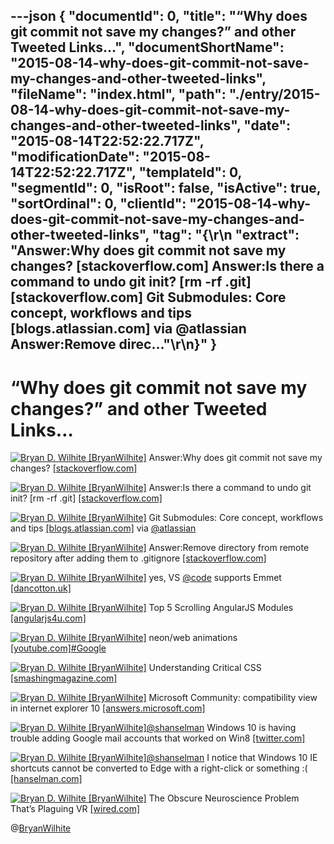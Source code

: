 ---json
{
  "documentId": 0,
  "title": "“Why does git commit not save my changes?” and other Tweeted Links…",
  "documentShortName": "2015-08-14-why-does-git-commit-not-save-my-changes-and-other-tweeted-links",
  "fileName": "index.html",
  "path": "./entry/2015-08-14-why-does-git-commit-not-save-my-changes-and-other-tweeted-links",
  "date": "2015-08-14T22:52:22.717Z",
  "modificationDate": "2015-08-14T22:52:22.717Z",
  "templateId": 0,
  "segmentId": 0,
  "isRoot": false,
  "isActive": true,
  "sortOrdinal": 0,
  "clientId": "2015-08-14-why-does-git-commit-not-save-my-changes-and-other-tweeted-links",
  "tag": "{\r\n  \"extract\": \"Answer:Why does git commit not save my changes? [stackoverflow.com]  Answer:Is there a command to undo git init? [rm -rf .git] [stackoverflow.com]  Git Submodules: Core concept, workflows and tips [blogs.atlassian.com]  via @atlassian Answer:Remove direc...\"\r\n}"
}
---

# “Why does git commit not save my changes?” and other Tweeted Links…

[<img alt="Bryan D. Wilhite [BryanWilhite]" src="https://songhay.blob.core.windows.net/shared-social-twitter/BryanWilhite.jpeg">](http://songhayblog.azurewebsites.net/ "Bryan D. Wilhite [BryanWilhite]") Answer:Why does git commit not save my changes? [[stackoverflow.com]](http://stackoverflow.com/questions/7704480/why-does-git-commit-not-save-my-changes/7704503?stw=2#7704503)

[<img alt="Bryan D. Wilhite [BryanWilhite]" src="https://songhay.blob.core.windows.net/shared-social-twitter/BryanWilhite.jpeg">](http://songhayblog.azurewebsites.net/ "Bryan D. Wilhite [BryanWilhite]") Answer:Is there a command to undo git init? [rm -rf .git] [[stackoverflow.com]](http://stackoverflow.com/questions/3212459/is-there-a-command-to-undo-git-init/3212465?stw=2#3212465)

[<img alt="Bryan D. Wilhite [BryanWilhite]" src="https://songhay.blob.core.windows.net/shared-social-twitter/BryanWilhite.jpeg">](http://songhayblog.azurewebsites.net/ "Bryan D. Wilhite [BryanWilhite]") Git Submodules: Core concept, workflows and tips [[blogs.atlassian.com]](http://blogs.atlassian.com/2013/03/git-submodules-workflows-tips/) via [@atlassian](http://twitter.com/atlassian)

[<img alt="Bryan D. Wilhite [BryanWilhite]" src="https://songhay.blob.core.windows.net/shared-social-twitter/BryanWilhite.jpeg">](http://songhayblog.azurewebsites.net/ "Bryan D. Wilhite [BryanWilhite]") Answer:Remove directory from remote repository after adding them to .gitignore [[stackoverflow.com]](http://stackoverflow.com/questions/7927230/remove-directory-from-remote-repository-after-adding-them-to-gitignore/7927283?stw=2#7927283)

[<img alt="Bryan D. Wilhite [BryanWilhite]" src="https://songhay.blob.core.windows.net/shared-social-twitter/BryanWilhite.jpeg">](http://songhayblog.azurewebsites.net/ "Bryan D. Wilhite [BryanWilhite]") yes, VS [@code](http://twitter.com/code) supports Emmet [[dancotton.uk]](http://dancotton.uk/blog/visual-studio-code-intellisense)

[<img alt="Bryan D. Wilhite [BryanWilhite]" src="https://songhay.blob.core.windows.net/shared-social-twitter/BryanWilhite.jpeg">](http://songhayblog.azurewebsites.net/ "Bryan D. Wilhite [BryanWilhite]") Top 5 Scrolling AngularJS Modules [[angularjs4u.com]](http://angularjs4u.com/modules/top-5-scrolling-angularjs-modules/)

[<img alt="Bryan D. Wilhite [BryanWilhite]" src="https://songhay.blob.core.windows.net/shared-social-twitter/BryanWilhite.jpeg">](http://songhayblog.azurewebsites.net/ "Bryan D. Wilhite [BryanWilhite]") neon/web animations [[youtube.com]](https://www.youtube.com/watch?v=Lwvi1u4XXzc)[#Google](http://search.twitter.com/search?q=%23Google)

[<img alt="Bryan D. Wilhite [BryanWilhite]" src="https://songhay.blob.core.windows.net/shared-social-twitter/BryanWilhite.jpeg">](http://songhayblog.azurewebsites.net/ "Bryan D. Wilhite [BryanWilhite]") Understanding Critical CSS [[smashingmagazine.com]](http://www.smashingmagazine.com/2015/08/understanding-critical-css/)

[<img alt="Bryan D. Wilhite [BryanWilhite]" src="https://songhay.blob.core.windows.net/shared-social-twitter/BryanWilhite.jpeg">](http://songhayblog.azurewebsites.net/ "Bryan D. Wilhite [BryanWilhite]") Microsoft Community: compatibility view in internet explorer 10 [[answers.microsoft.com]](http://answers.microsoft.com/en-us/ie/forum/ie10-windows_8/compatibility-view-in-internet-explorer-10/04f56be0-7023-4871-88e8-bd63f8aea5dc)

[<img alt="Bryan D. Wilhite [BryanWilhite]" src="https://songhay.blob.core.windows.net/shared-social-twitter/BryanWilhite.jpeg">](http://songhayblog.azurewebsites.net/ "Bryan D. Wilhite [BryanWilhite]")[@shanselman](http://twitter.com/shanselman) Windows 10 is having trouble adding Google mail accounts that worked on Win8 [[twitter.com]](https://twitter.com/BryanWilhite/status/631312051340603393/photo/1)

[<img alt="Bryan D. Wilhite [BryanWilhite]" src="https://songhay.blob.core.windows.net/shared-social-twitter/BryanWilhite.jpeg">](http://songhayblog.azurewebsites.net/ "Bryan D. Wilhite [BryanWilhite]")[@shanselman](http://twitter.com/shanselman) I notice that Windows 10 IE shortcuts cannot be converted to Edge with a right-click or something :( [[hanselman.com]](http://www.hanselman.com/blog/TheEvergreenWeb.aspx)

[<img alt="Bryan D. Wilhite [BryanWilhite]" src="https://songhay.blob.core.windows.net/shared-social-twitter/BryanWilhite.jpeg">](http://songhayblog.azurewebsites.net/ "Bryan D. Wilhite [BryanWilhite]") The Obscure Neuroscience Problem That’s Plaguing VR [[wired.com]](http://www.wired.com/2015/08/obscure-neuroscience-problem-thats-plaguing-vr/)

@[BryanWilhite](https://twitter.com/BryanWilhite)
